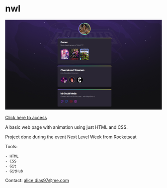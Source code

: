 # nwl

![preview](./.github/preview.png)

[Click here to access](https://alicemdias.github.io/nwl/)

A basic web page with animation using just HTML and CSS.

Project done during the event Next Level Week from Rocketseat

Tools:
    
    - HTML
    - CSS
    - Git
    - GitHub

Contact:
    alice.dias97@me.com